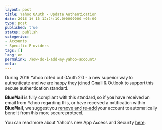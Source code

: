 ```yaml
---
layout: post
title: Yahoo OAuth - Update Authentication
date: 2016-10-13 12:24:19.000000000 +03:00
type: post
published: true
status: publish
categories:
- Accounts
- Specific Providers
tags: []
lang: en
permalink: /how-do-i-add-my-yahoo-account/
meta:
---
```


During 2016 Yahoo rolled out OAuth 2.0 - a new superior way to authenticate and we are happy they joined Gmail & Outlook to support this secure authentication standard.

**BlueMail** is fully compliant with this standard, so if you have received an email from Yahoo regarding this, or have received a notification within **BlueMail**, we suggest you [remove and re-add](/remove-add-account/) your account to automatically benefit from this more secure protocol.

You can read more about Yahoo's new App Access and Security [here](https://help.yahoo.com/kb/SLN27791.html).